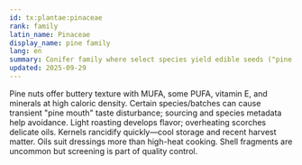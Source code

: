 ```yaml
---
id: tx:plantae:pinaceae
rank: family
latin_name: Pinaceae
display_name: pine family
lang: en
summary: Conifer family where select species yield edible seeds ("pine nuts"); this node covers raw/roasted kernels and pressed oils.
updated: 2025-09-29
---
```


Pine nuts offer buttery texture with MUFA, some PUFA, vitamin E, and minerals at high caloric density. Certain species/batches can cause transient "pine mouth" taste disturbance; sourcing and species metadata help avoidance. Light roasting develops flavor; overheating scorches delicate oils. Kernels rancidify quickly—cool storage and recent harvest matter. Oils suit dressings more than high-heat cooking. Shell fragments are uncommon but screening is part of quality control.
